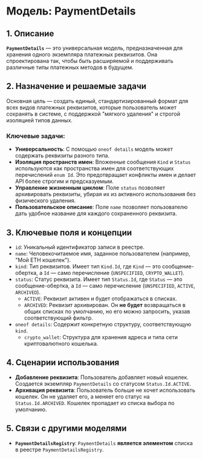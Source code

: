 # Модель: PaymentDetails

## 1. Описание

**`PaymentDetails`** — это универсальная модель, предназначенная для хранения одного экземпляра платежных реквизитов. Она спроектирована так, чтобы быть расширяемой и поддерживать различные типы платежных методов в будущем.

## 2. Назначение и решаемые задачи

Основная цель — создать единый, стандартизированный формат для всех видов платежных реквизитов, которые пользователь может сохранять в системе, с поддержкой "мягкого удаления" и строгой изоляцией типов данных.

### Ключевые задачи:
- **Универсальность**: С помощью `oneof details` модель может содержать реквизиты разного типа.
- **Изоляция пространств имен**: Вложенные сообщения `Kind` и `Status` используются как пространства имен для соответствующих перечислений `enum Id`. Это предотвращает конфликты имен и делает API более строгим и предсказуемым.
- **Управление жизненным циклом**: Поле `status` позволяет архивировать реквизиты, убирая их из активного использования без физического удаления.
- **Пользовательское описание**: Поле `name` позволяет пользователю дать удобное название для каждого сохраненного реквизита.

## 3. Ключевые поля и концепции

- `id`: Уникальный идентификатор записи в реестре.
- `name`: Человекочитаемое имя, заданное пользователем (например, "Мой ETH кошелек").
- `kind`: Тип реквизитов. Имеет тип `Kind.Id`, где `Kind` — это сообщение-обертка, а `Id` — само перечисление (`UNSPECIFIED`, `CRYPTO_WALLET`).
- `status`: Статус реквизита. Имеет тип `Status.Id`, где `Status` — это сообщение-обертка, а `Id` — само перечисление (`UNSPECIFIED`, `ACTIVE`, `ARCHIVED`).
  - `ACTIVE`: Реквизит активен и будет отображаться в списках.
  - `ARCHIVED`: Реквизит архивирован. Он **не будет** возвращаться в общих списках по умолчанию, но его можно запросить, указав соответствующий фильтр.
- `oneof details`: Содержит конкретную структуру, соответствующую `kind`.
  - `crypto_wallet`: Структура для хранения адреса и типа сети криптовалютного кошелька.

## 4. Сценарии использования

- **Добавление реквизита**: Пользователь добавляет новый кошелек. Создается экземпляр `PaymentDetails` со статусом `Status.Id.ACTIVE`.
- **Архивация реквизита**: Пользователь больше не хочет использовать кошелек. Он не удаляет его, а меняет его статус на `Status.Id.ARCHIVED`. Кошелек пропадает из списка выбора по умолчанию.

## 5. Связи с другими моделями

- **`PaymentDetailsRegistry`**: `PaymentDetails` **является элементом** списка в реестре `PaymentDetailsRegistry`.
